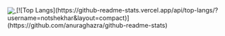 <a href="https://github.com/anuraghazra/github-readme-stats">
  <img align="center" src="https://github-readme-stats.vercel.app/api?username=notshekhar&count_private=true&show_icons=true&include_all_commits=true&hide_border=true&hide_title=true" />
</a>
[![Top Langs](https://github-readme-stats.vercel.app/api/top-langs/?username=notshekhar&layout=compact)](https://github.com/anuraghazra/github-readme-stats)
